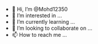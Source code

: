 - 👋 Hi, I’m @Mohd12350
- 👀 I’m interested in ...
- 🌱 I’m currently learning ...
- 💞️ I’m looking to collaborate on ...
- 📫 How to reach me ...

<!---
Mohd12350/Mohd12350 is a ✨ special ✨ repository because its `README.md` (this file) appears on your GitHub profile.
You can click the Preview link to take a look at your changes.
--->
